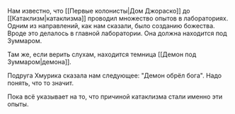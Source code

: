 Нам известно, что [[Первые колонисты|Дом Джораско]] до [[Катаклизм|катаклизма]] проводил множество опытов в лабораториях. Одним из направлений, как нам сказали, было созданию божества. Вроде это делалось в главной лаборатории. Она должна находится под Зуммаром.

Там же, если верить слухам, находится темница [[Демон под Зуммаром|демона]].

Подруга Хмурика сказала нам следующее: "Демон обрёл бога". Надо понять, что 
то значит.

Пока всё указывает на то, что причиной катаклизма стали именно эти опыты.